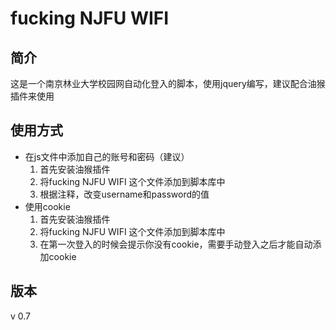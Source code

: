 # fucking NJFU WIFI

## 简介

这是一个南京林业大学校园网自动化登入的脚本，使用jquery编写，建议配合油猴插件来使用

## 使用方式

- 在js文件中添加自己的账号和密码（建议）
  1. 首先安装油猴插件
  2. 将fucking NJFU WIFI 这个文件添加到脚本库中
  3. 根据注释，改变username和password的值
- 使用cookie
  1. 首先安装油猴插件
  2. 将fucking NJFU WIFI 这个文件添加到脚本库中
  3. 在第一次登入的时候会提示你没有cookie，需要手动登入之后才能自动添加cookie

## 版本

v 0.7